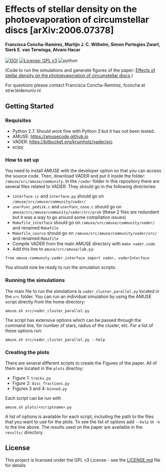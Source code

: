 # Effects of stellar density on the photoevaporation of circumstellar discs [arXiv:2006.07378]
#### Francisca Concha-Ramírez, Martijn J. C. Wilhelm, Simon Portegies Zwart, Sierk E. van Terwisga, Alvaro Hacar
[![DOI](https://zenodo.org/badge/DOI/10.5281/zenodo.3897171.svg)](https://doi.org/10.5281/zenodo.3897171)
 [![License: GPL v3](https://img.shields.io/badge/License-GPL%20v3-blue.svg)](https://www.gnu.org/licenses/gpl-3.0) ![python](https://img.shields.io/badge/python-3.0-yellow.svg)

(Code to run the simulations and generate figures of the paper: [Effects of stellar density on the photoevaporation of circumstellar discs](https://arxiv.org/abs/2006.07378).)

For questions please contact Francisca Concha-Ramírez, fconcha at strw.leidenuniv.nl

## Getting Started

### Requisites
* Python 2.7. Should work fine with Python 3 but it has not been tested.
* AMUSE: https://amusecode.github.io
* VADER: https://bitbucket.org/krumholz/vader/src
* scipy

### How to set up

You need to install AMUSE with the developer option so that you can access the source code.
Then, download VADER and put it inside the folder: ```/amuse/src/amuse/community```. 
In the ```/vader``` folder in this repository there are several files related to VADER. They should go in the following directories:

* ```interface.cc``` and ```interface.py``` should go on ```/amuse/src/amuse/community/vader/```
* ```userFunc_pedisk.c``` and ```userFunc_none.c``` should go on ```amuse/src/amuse/community/vader/src/prob``` (these 2 files are redundant but it was a way to go around some compilation issues)
* ```Makefile_interface``` should go on ```/amuse/src/amuse/community/vader/``` and renamed ```Makefile```
* ```Makefile_source``` should go on ```/amuse/src/amuse/community/vader/src/``` and renamed ```Makefile```
* Compile VADER from the main AMUSE directory with ```make vader.code```
* Add this line to ```amuse/src/amuse/lab.py```: 
```
from amuse.community.vader.interface import vader, vaderInterface
```

You should now be ready to run the simulation scripts.

### Running the simulations

The main file to run the simulations is ```vader_cluster_parallel.py``` located in the ```src``` folder. You can run an individual simulation by using the AMUSE script directly from the home directory:

```
amuse.sh src/vader_cluster_parallel.py
```

The script has extensive options which can be passed through the command line, for number of stars, radius of the cluster, etc. For a list of these options run:

```
amuse.sh src/vader_cluster_parallel.py --help
```

### Creating the plots

There are several different scripts to create the Figures of the paper. All of them are located in the ```plots``` directoy:

* Figure 1: ```tracks.py```
* Figure 2: ```disc_fractions.py```
* Figures 3 and 4: ```binned.py```

Each script can be run with

```
amuse.sh plots/<scriptname>.py
```

A list of options is available for each script, including the path to the files that you want to use for the plots. To see the list of options add ```--help``` or ```-h``` to the line above. The results used on the paper are available in the ```results/``` directory.


## License

This project is licensed under the GPL v3 License - see the [LICENSE.md](LICENSE.md) file for details

